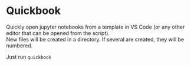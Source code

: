 # Quickbook
Quickly open jupyter notebooks from a template in VS Code (or any other editor that can be opened from the script).\
New files will be created in a directory. If several are created, they will be numbered.

Just run `quickbook`
